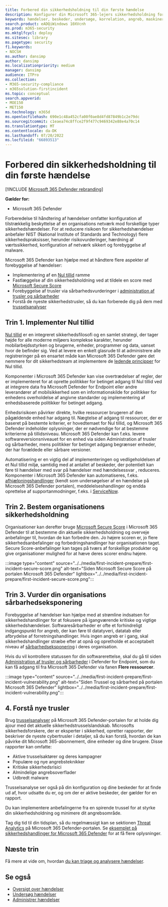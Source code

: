 ```yaml
---
title: Forbered din sikkerhedsholdning til din første hændelse
description: Konfigurer din Microsoft 365-lejers sikkerhedsholdning for din første hændelse i Microsoft 365 Defender.
keywords: hændelser, beskeder, undersøge, korrelation, angreb, maskiner, enheder, brugere, identiteter, identitet, postkasse, mail, 365, microsoft, m365
search.product: eADQiWindows 10XVcnh
ms.prod: m365-security
ms.mktglfcycl: deploy
ms.sitesec: library
ms.pagetype: security
f1.keywords:
- NOCSH
ms.author: dansimp
author: dansimp
ms.localizationpriority: medium
manager: dansimp
audience: ITPro
ms.collection:
- M365-security-compliance
- m365solution-firstincident
ms.topic: conceptual
search.appverid:
- MOE150
- MET150
ms.technology: m365d
ms.openlocfilehash: 690e1c48a452cfa00f0ae8d4fd87849b1c2e79dc
ms.sourcegitcommit: c1eaea74c8ffce2f9f477c9469342e88e4a70c14
ms.translationtype: MT
ms.contentlocale: da-DK
ms.lasthandoff: 07/20/2022
ms.locfileid: "66893513"
---
```

# <a name="prepare-your-security-posture-for-your-first-incident"></a>Forbered din sikkerhedsholdning til din første hændelse

[!INCLUDE [Microsoft 365 Defender rebranding](../includes/microsoft-defender.md)]

**Gælder for:**
- Microsoft 365 Defender

Forberedelse til håndtering af hændelser omfatter konfiguration af tilstrækkelig beskyttelse af en organisations netværk mod forskellige typer sikkerhedshændelser. For at reducere risikoen for sikkerhedshændelser anbefaler NIST (National Institute of Standards and Technology) flere sikkerhedspraksisser, herunder risikovurderinger, hærdning af værtssikkerhed, konfiguration af netværk sikkert og forebyggelse af malware.

Microsoft 365 Defender kan hjælpe med at håndtere flere aspekter af forebyggelse af hændelser:

- Implementering af en [Nul tillid](/security/zero-trust/) ramme
- Fastlæggelse af din sikkerhedsholdning ved at tildele en score med [Microsoft Secure Score](microsoft-secure-score.md)
- Forebyggelse af trusler via sårbarhedsvurderinger i [administration af trusler og sårbarheder](../defender-endpoint/next-gen-threat-and-vuln-mgt.md)
- Forstå de nyeste sikkerhedstrusler, så du kan forberede dig på dem med [trusselsanalyser](threat-analytics.md)

## <a name="step-1-implement-zero-trust"></a>Trin 1. Implementer Nul tillid

[Nul tillid](/security/zero-trust/) er en integreret sikkerhedsfilosofi og en samlet strategi, der tager højde for alle moderne miljøers komplekse karakter, herunder mobilarbejdsstyrken og brugerne, enheder, programmer og data, uanset hvor de befinder sig. Ved at levere en enkelt glasrude til at administrere alle registreringer på en ensartet måde kan Microsoft 365 Defender gøre det nemmere for dit sikkerhedsteam at implementere de [ledende principper](/security/zero-trust/#guiding-principles-of-zero-trust) for Nul tillid.

Komponenter i Microsoft 365 Defender kan vise overtrædelser af regler, der er implementeret for at oprette politikker for betinget adgang til Nul tillid ved at integrere data fra Microsoft Defender for Endpoint  eller andre leverandører af mobilsikkerhed som en informationskilde for politikker for enhedens overholdelse af angivne standarder og implementering af enhedsbaserede politikker for betinget adgang.

Enhedsrisikoen påvirker direkte, hvilke ressourcer brugeren af den pågældende enhed har adgang til. Nægtelse af adgang til ressourcer, der er baseret på bestemte kriterier, er hovedtemaet for Nul tillid, og Microsoft 365 Defender indeholder oplysninger, der er nødvendige for at bestemme kriterierne på tillidsniveau. Microsoft 365 Defender kan f.eks. levere softwareversionsniveauet for en enhed via siden Administration af trusler og sårbarheder, mens politikker for betinget adgang begrænser enheder, der har forældede eller sårbare versioner.

Automatisering er en vigtig del af implementeringen og vedligeholdelsen af et Nul tillid miljø, samtidig med at antallet af beskeder, der potentielt kan føre til hændelser med svar på hændelser med hændelsessvar , reduceres. Komponenter i Microsoft 365 Defender kan automatiseres, f.eks. [afhjælpningshandlinger](m365d-autoir.md) (kendt som undersøgelser af en hændelse på Microsoft 365 Defender portalen), meddelelseshandlinger og endda oprettelse af supportanmodninger, f.eks. i [ServiceNow](https://microsoft.service-now.com/sp/).

## <a name="step-2-determine-your-organizations-security-posture"></a>Trin 2. Bestem organisationens sikkerhedsholdning

Organisationer kan derefter bruge [Microsoft Secure Score](microsoft-secure-score.md) i Microsoft 365 Defender til at bestemme din aktuelle sikkerhedsholdning og overveje anbefalinger til, hvordan de kan forbedre den. Jo højere scoren er, jo flere sikkerhedsanbefalinger og forbedringshandlinger har organisationen taget. Secure Score-anbefalinger kan tages på tværs af forskellige produkter og give organisationer mulighed for at hæve deres scorer endnu højere.

:::image type="content" source="../../media/first-incident-prepare/first-incident-secure-score.png" alt-text="Siden Microsoft Secure Score på portalen Microsoft 365 Defender" lightbox="../../media/first-incident-prepare/first-incident-secure-score.png":::

## <a name="step-3-assess-your-organizations-vulnerability-exposure"></a>Trin 3. Vurder din organisations sårbarhedseksponering

Forebyggelse af hændelser kan hjælpe med at strømline indsatsen for sikkerhedshandlinger for at fokusere på igangværende kritiske og vigtige sikkerhedshændelser. Softwaresårbarheder er ofte et forhindreligt indgangspunkt for angreb, der kan føre til datatyveri, datatab eller afbrydelse af forretningshandlinger. Hvis ingen angreb er i gang, skal sikkerhedshandlinger stræbe efter at opnå og opretholde et acceptabelt niveau af [sårbarhedseksponering](../defender-endpoint/tvm-exposure-score.md) i deres organisation.

Hvis du vil kontrollere statussen for din softwarerettelse, skal du gå til siden [Administration af trusler og sårbarheder](../defender-endpoint/next-gen-threat-and-vuln-mgt.md) i Defender for Endpoint, som du kan få adgang til fra Microsoft 365 Defender via fanen **Flere ressourcer**.

:::image type="content" source="../../media/first-incident-prepare/first-incident-vulnerability.png" alt-text="Siden Trussel og sårbarhed på portalen Microsoft 365 Defender" lightbox="../../media/first-incident-prepare/first-incident-vulnerability.png":::

## <a name="4-understand-emerging-threats"></a>4. Forstå nye trusler

Brug [trusselsanalyser](threat-analytics.md) på Microsoft 365 Defender-portalen for at holde dig ajour med det aktuelle sikkerhedstrusselslandskab. Microsofts sikkerhedsforskere, der er eksperter i sikkerhed, opretter rapporter, der beskriver de nyeste cybertrusler i detaljer, så du kan forstå, hvordan de kan påvirke dit Microsoft 365-abonnement, dine enheder og dine brugere. Disse rapporter kan omfatte:

- Aktive trusselsaktører og deres kampagner
- Populære og nye angrebsteknikker
- Kritiske sikkerhedsrisici
- Almindelige angrebsoverflader
- Udbredt malware

Trusselsanalyse ser også på din konfiguration og dine beskeder for at finde ud af, hvor udsatte du er, og om der er aktive beskeder, der gælder for en rapport.

Du kan implementere anbefalingerne fra en spirende trussel for at styrke din sikkerhedsholdning og minimere dit angrebsområde.

Tag dig tid til din tidsplan, så du regelmæssigt kan se sektionen [Threat Analytics](threat-analytics.md) på Microsoft 365 Defender-portalen. Se [eksemplet på sikkerhedshandlinger for Microsoft 365 Defender](incidents-overview.md#example-security-operations-for-microsoft-365-defender) for at få flere oplysninger.

## <a name="next-step"></a>Næste trin

Få mere at vide om, hvordan [du kan triage og analysere hændelser](first-incident-analyze.md).

## <a name="see-also"></a>Se også

- [Oversigt over hændelser](incidents-overview.md)
- [Undersøg hændelser](investigate-incidents.md)
- [Administrer hændelser](manage-incidents.md)
